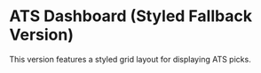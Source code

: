 # ATS Dashboard (Styled Fallback Version)

This version features a styled grid layout for displaying ATS picks.